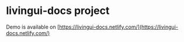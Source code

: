 # livingui-docs project

Demo is available on [https://livingui-docs.netlify.com/](https://livingui-docs.netlify.com/)
